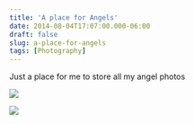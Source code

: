 ```yaml
---
title: 'A place for Angels'
date: 2014-08-04T17:07:00.000-06:00
draft: false
slug: a-place-for-angels
tags: [Photography]
---
```


Just a place for me to store all my angel photos

  

![](/images/blog/legacy/PattieTraynor+(70)+(Large).JPG)

  

![](/images/blog/legacy/PattieTraynor+(105)+(Large).JPG)